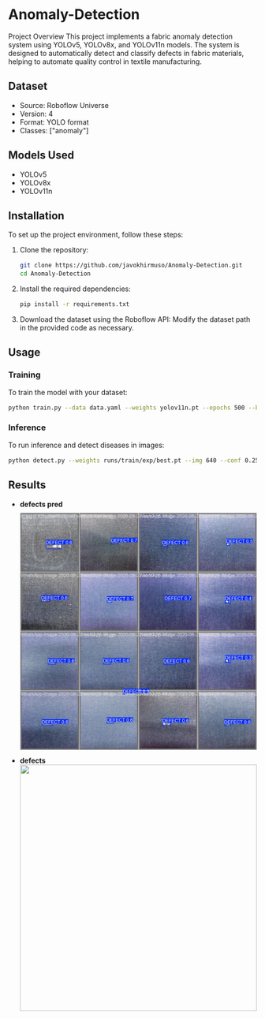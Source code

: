 # Anomaly-Detection
Project Overview
This project implements a fabric anomaly detection system using YOLOv5, YOLOv8x, and YOLOv11n models. The system is designed to automatically detect and classify defects in fabric materials, helping to automate quality control in textile manufacturing.

## Dataset

- Source: Roboflow Universe
- Version: 4
- Format: YOLO format
- Classes: ["anomaly"]

## Models Used

- YOLOv5
- YOLOv8x
- YOLOv11n

## Installation

To set up the project environment, follow these steps:

1. Clone the repository:

   ```bash
   git clone https://github.com/javokhirmuso/Anomaly-Detection.git
   cd Anomaly-Detection
   ```

2. Install the required dependencies:

   ```bash
   pip install -r requirements.txt
   ```
3. Download the dataset using the Roboflow API:
   Modify the dataset path in the provided code as necessary.

## Usage

### Training

To train the model with your dataset:

```bash
python train.py --data data.yaml --weights yolov11n.pt --epochs 500 --batch 64 --img 640
```

### Inference

To run inference and detect diseases in images:

```bash
python detect.py --weights runs/train/exp/best.pt --img 640 --conf 0.25 --source data/images/
```
## Results

- **defects pred**
  <img src="results/val_batch0_pred.jpg" height="500px" width="100%"
        style="object-fit:contain"
    />
- **defects**
  <img src="results/val_batch0_label.jpg" height="500px" width="100%"
        style="object-fit:contain"
    />
